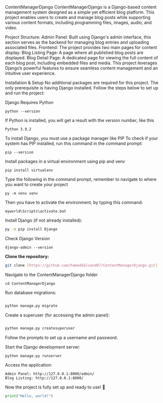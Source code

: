 ContentManagerDjango
ContentManagerDjango is a Django-based content management system designed as a simple yet efficient blog platform. This project enables users to create and manage blog posts while supporting various content formats, including programming files, images, audio, and video.

Project Structure:
Admin Panel: Built using Django's admin interface, this section serves as the backend for managing blog entries and uploading associated files.
Frontend: The project provides two main pages for content display:
Blog Listing Page: A page where all published blog posts are displayed.
Blog Detail Page: A dedicated page for viewing the full content of each blog post, including embedded files and media.
This project leverages Django’s powerful features to ensure seamless content management and an intuitive user experience.


Installation & Setup
No additional packages are required for this project. The only prerequisite is having Django installed. Follow the steps below to set up and run the project:

Django Requires Python
```
python --version
```

If Python is installed, you will get a result with the version number, like this
```
Python 3.9.2
```

To install Django, you must use a package manager like PIP
To check if your system has PIP installed, run this command in the command prompt:
```
pip --version
```
Install packages in a virtual environment using pip and venv
```
pip install virtualenv
```
Type the following in the command prompt, remember to navigate to where you want to create your project
```
py -m venv venv
```

Then you have to activate the environment, by typing this command:

```
myworld\Scripts\activate.bat

```

Install Django (if not already installed):

```bash
py -m pip install Django
```

Check Django Version
```
django-admin --version
```




**Clone the repository:**

```bash
git clone [https://github.com/hameddalvand67/ContentManagerDjango.git]
```
Navigate to the ContentManagerDjango folder 
```
cd ContentManagerDjango
```
Run database migrations:

```bash

python manage.py migrate
```
Create a superuser (for accessing the admin panel):

```bash

python manage.py createsuperuser

```
Follow the prompts to set up a username and password.

Start the Django development server:

```bash
python manage.py runserver
```
Access the application:
```
Admin Panel: http://127.0.0.1:8000/admin/
Blog Listing: http://127.0.0.1:8000/
```
Now the project is fully set up and ready to use! 🚀


```python
print("Hello, world!")


